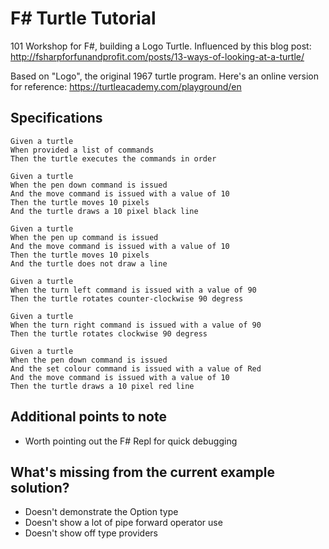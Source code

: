 # F# Turtle Tutorial

101 Workshop for F#, building a Logo Turtle.  Influenced by this blog post: http://fsharpforfunandprofit.com/posts/13-ways-of-looking-at-a-turtle/

Based on "Logo", the original 1967 turtle program.  Here's an online version for reference: https://turtleacademy.com/playground/en

## Specifications

```gherkin
Given a turtle 
When provided a list of commands 
Then the turtle executes the commands in order

Given a turtle
When the pen down command is issued
And the move command is issued with a value of 10
Then the turtle moves 10 pixels
And the turtle draws a 10 pixel black line

Given a turtle 
When the pen up command is issued
And the move command is issued with a value of 10
Then the turtle moves 10 pixels
And the turtle does not draw a line 

Given a turtle 
When the turn left command is issued with a value of 90
Then the turtle rotates counter-clockwise 90 degress

Given a turtle 
When the turn right command is issued with a value of 90
Then the turtle rotates clockwise 90 degress

Given a turtle
When the pen down command is issued
And the set colour command is issued with a value of Red
And the move command is issued with a value of 10
Then the turtle draws a 10 pixel red line
```

## Additional points to note 

* Worth pointing out the F# Repl for quick debugging

## What's missing from the current example solution?

* Doesn't demonstrate the Option type
* Doesn't show a lot of pipe forward operator use
* Doesn't show off type providers